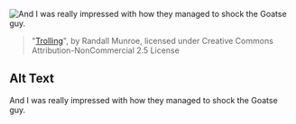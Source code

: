 ![And I was really impressed with how they managed to shock the Goatse guy.](https://imgs.xkcd.com/comics/trolling.png)
> "[Trolling](https://xkcd.com/351/)", by Randall Munroe, licensed under Creative Commons Attribution-NonCommercial 2.5 License

## Alt Text
And I was really impressed with how they managed to shock the Goatse guy.

